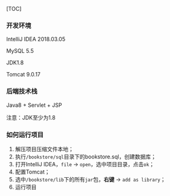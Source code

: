 [TOC]

### 开发环境
IntelliJ IDEA 2018.03.05

MySQL 5.5

JDK1.8

Tomcat 9.0.17

### 后端技术栈
Java8 + Servlet + JSP

注意：JDK至少为1.8

### 如何运行项目
1. 解压项目压缩文件本地；
2. 执行```/bookstore/sql```目录下的bookstore.sql，创建数据库；
3. 打开IntelliJ IDEA，```file``` -> ```open```，选中项目目录，点击```ok```；
4. 配置Tomcat；
5. 选中```/bookstore/lib```下的所有```jar```包，**右键** -> ```add as library```；
6. 运行项目

